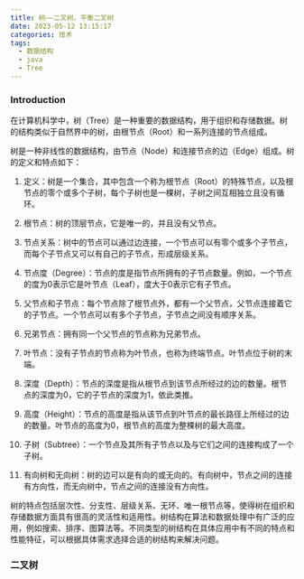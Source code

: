 ```yaml
---
title: 树——二叉树、平衡二叉树
date: 2023-05-12 13:15:17
categories: 技术
tags:
  - 数据结构
  - java
  - Tree
---
```


### Introduction		

在计算机科学中，树（Tree）是一种重要的数据结构，用于组织和存储数据。树的结构类似于自然界中的树，由根节点（Root）和一系列连接的节点组成。

​		树是一种非线性的数据结构，由节点（Node）和连接节点的边（Edge）组成。树的定义和特点如下：

1. 定义：树是一个集合，其中包含一个称为根节点（Root）的特殊节点，以及根节点的零个或多个子树，每个子树也是一棵树，子树之间互相独立且没有循环。

   <!-- more -->

2. 根节点：树的顶层节点，它是唯一的，并且没有父节点。

3. 节点关系：树中的节点可以通过边连接，一个节点可以有零个或多个子节点，而每个子节点又可以有自己的子节点，形成层级关系。

4. 节点度（Degree）：节点的度是指节点所拥有的子节点数量。例如，一个节点的度为0表示它是叶节点（Leaf），度大于0表示它有子节点。

5. 父节点和子节点：每个节点除了根节点外，都有一个父节点，父节点连接着它的子节点。一个节点可以有多个子节点，子节点之间没有顺序关系。

6. 兄弟节点：拥有同一个父节点的节点称为兄弟节点。

7. 叶节点：没有子节点的节点称为叶节点，也称为终端节点。叶节点位于树的末端。

8. 深度（Depth）：节点的深度是指从根节点到该节点所经过的边的数量。根节点的深度为0，它的子节点的深度为1，依此类推。

9. 高度（Height）：节点的高度是指从该节点到叶节点的最长路径上所经过的边的数量。叶节点的高度为0，根节点的高度为整棵树的最大高度。

10. 子树（Subtree）：一个节点及其所有子节点以及与它们之间的连接构成了一个子树。

11. 有向树和无向树：树的边可以是有向的或无向的。有向树中，节点之间的连接有方向性，而无向树中，节点之间的连接没有方向性。

树的特点包括层次性、分支性、层级关系、无环、唯一根节点等，使得树在组织和存储数据方面具有很高的灵活性和适用性。树结构在算法和数据处理中有广泛的应用，例如搜索、排序、图算法等。不同类型的树结构在具体应用中有不同的特点和性能特征，可以根据具体需求选择合适的树结构来解决问题。

### 二叉树

​				
